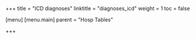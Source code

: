 +++
title = "ICD diagnoses"
linktitle = "diagnoses_icd"
weight = 1
toc = false

[menu]
  [menu.main]
    parent = "Hosp Tables"

+++